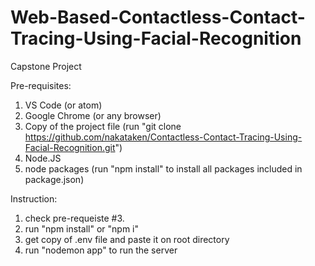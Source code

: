 # Web-Based-Contactless-Contact-Tracing-Using-Facial-Recognition
Capstone Project

Pre-requisites:
1. VS Code (or atom)
2. Google Chrome (or any browser)
3. Copy of the project file (run "git clone https://github.com/nakataken/Contactless-Contact-Tracing-Using-Facial-Recognition.git")
4. Node.JS 
5. node packages (run "npm install" to install all packages included in package.json)

Instruction:
1. check pre-requeiste #3.
2. run "npm install" or "npm i"
3. get copy of .env file and paste it on root directory
4. run "nodemon app" to run the server


